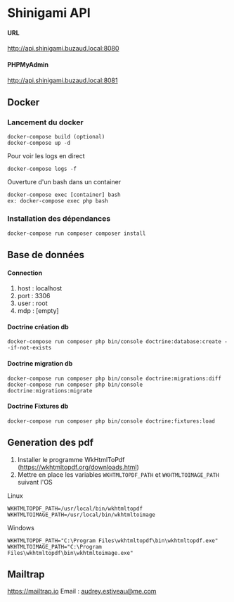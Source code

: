 # Shinigami API

#### URL
http://api.shinigami.buzaud.local:8080

#### PHPMyAdmin
http://api.shinigami.buzaud.local:8081


## Docker
### Lancement du docker
```
docker-compose build (optional)
docker-compose up -d
```
Pour voir les logs en direct
```
docker-compose logs -f
```

Ouverture d'un bash dans un container
```
docker-compose exec [container] bash
ex: docker-compose exec php bash
```
### Installation des dépendances
```
docker-compose run composer composer install
```

## Base de données
#### Connection
1. host : localhost
2. port : 3306
3. user : root
4. mdp : [empty]

#### Doctrine création db
```
docker-compose run composer php bin/console doctrine:database:create --if-not-exists
```

#### Doctrine migration db
```
docker-compose run composer php bin/console doctrine:migrations:diff
docker-compose run composer php bin/console doctrine:migrations:migrate
```

#### Doctrine Fixtures db
```
docker-compose run composer php bin/console doctrine:fixtures:load
```


## Generation des pdf
1. Installer le programme WkHtmlToPdf (https://wkhtmltopdf.org/downloads.html)
2. Mettre en place les variables `WKHTMLTOPDF_PATH` et `WKHTMLTOIMAGE_PATH` suivant l'OS

Linux
```
WKHTMLTOPDF_PATH=/usr/local/bin/wkhtmltopdf
WKHTMLTOIMAGE_PATH=/usr/local/bin/wkhtmltoimage
```

Windows
```
WKHTMLTOPDF_PATH="C:\Program Files\wkhtmltopdf\bin\wkhtmltopdf.exe"
WKHTMLTOIMAGE_PATH="C:\Program Files\wkhtmltopdf\bin\wkhtmltoimage.exe"
```


## Mailtrap
https://mailtrap.io
Email : audrey.estiveau@me.com
